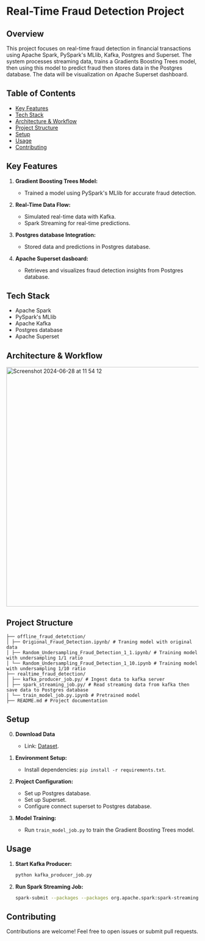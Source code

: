 # Real-Time Fraud Detection Project

## Overview

This project focuses on real-time fraud detection in financial transactions using Apache Spark, PySpark's MLlib, Kafka, Postgres and Superset. The system processes streaming data, trains a Gradients Boosting Trees model, then using this model to predict fraud then stores data in the Postgres database. The data will be visualization on Apache Superset dashboard.

## Table of Contents

- [Key Features](#key-features)
- [Tech Stack](#tech-stack)
- [Architecture & Workflow](#architecture--workflow)
- [Project Structure](#project-structure)
- [Setup](#setup)
- [Usage](#usage)
- [Contributing](#contributing)

## Key Features

1. **Gradient Boosting Trees Model:**
   - Trained a model using PySpark's MLlib for accurate fraud detection.

2. **Real-Time Data Flow:**
   - Simulated real-time data with Kafka.
   - Spark Streaming for real-time predictions.

3. **Postgres database Integration:**
   - Stored data and predictions in Postgres database.

4. **Apache Superset dasboard:**
   - Retrieves and visualizes fraud detection insights from Postgres database.

## Tech Stack
- Apache Spark
- PySpark's MLlib
- Apache Kafka
- Postgres database
- Apache Superset
## Architecture & Workflow

<img width="628" alt="Screenshot 2024-06-28 at 11 54 12" src="https://github.com/vuthainguyen1602/fraud_detection/assets/39717457/a26b32ae-6729-4cf8-ae37-aeb49945f1e8">


## Project Structure
```
├── offline_fraud_detetction/ 
│ ├── Origional_Fraud_Detection.ipynb/ # Traning model with original data
│ ├── Random_Undersampling_Fraud_Detection_1_1.ipynb/ # Training model with undersampling 1/1 ratio 
│ └── Random_Undersampling_Fraud_Detection_1_10.ipynb # Training model with undersampling 1/10 ratio
├── realtime_fraud_detection/
│ ├── kafka_producer_job.py/ # Ingest data to kafka server 
│ ├── spark_streaming_job.py/ # Read streaming data from kafka then save data to Postgres database
│ └── train_model_job.py.ipynb # Pretrained model 
├── README.md # Project documentation
```


## Setup

0. **Download Data**
   - Link: [Dataset](https://www.kaggle.com/datasets/ealaxi/paysim1).

1. **Environment Setup:**
   - Install dependencies: `pip install -r requirements.txt`.

2. **Project Configuration:**
   - Set up Postgres database.
   - Set up Superset.
   - Configure connect superset to Postgres database.

3. **Model Training:**
   - Run `train_model_job.py` to train the Gradient Boosting Trees model.


## Usage

1. **Start Kafka Producer:**
   ```bash
   python kafka_producer_job.py

2. **Run Spark Streaming Job:**
   ```bash
   spark-submit --packages --packages org.apache.spark:spark-streaming-kafka-0-10_2.13:3.5.1,org.apache.spark:spark-sql-kafka-0-10_2.13:3.5.1 pyspark-shell spark_streaming_job.py

## Contributing

Contributions are welcome! Feel free to open issues or submit pull requests.
